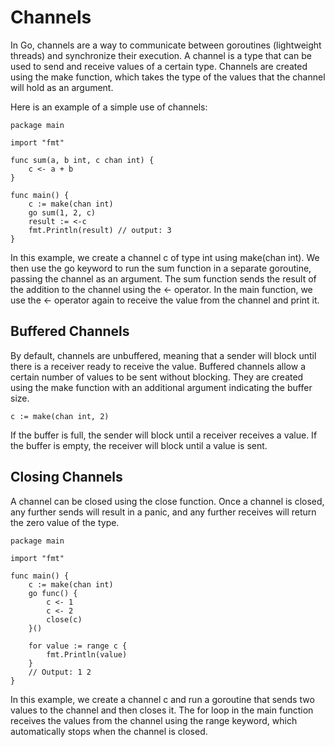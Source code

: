 # Channels
In Go, channels are a way to communicate between goroutines (lightweight threads) and synchronize their execution. A channel is a type that can be used to send and receive values of a certain type. Channels are created using the make function, which takes the type of the values that the channel will hold as an argument.

Here is an example of a simple use of channels:

```golang
package main

import "fmt"

func sum(a, b int, c chan int) {
    c <- a + b
}

func main() {
    c := make(chan int)
    go sum(1, 2, c)
    result := <-c
    fmt.Println(result) // output: 3
}
```
In this example, we create a channel c of type int using make(chan int). We then use the go keyword to run the sum function in a separate goroutine, passing the channel as an argument. The sum function sends the result of the addition to the channel using the <- operator. In the main function, we use the <- operator again to receive the value from the channel and print it.

## Buffered Channels
By default, channels are unbuffered, meaning that a sender will block until there is a receiver ready to receive the value. Buffered channels allow a certain number of values to be sent without blocking. They are created using the make function with an additional argument indicating the buffer size.

```golang
c := make(chan int, 2)
```
If the buffer is full, the sender will block until a receiver receives a value. If the buffer is empty, the receiver will block until a value is sent.

## Closing Channels
A channel can be closed using the close function. Once a channel is closed, any further sends will result in a panic, and any further receives will return the zero value of the type.

```golang
package main

import "fmt"

func main() {
    c := make(chan int)
    go func() {
        c <- 1
        c <- 2
        close(c)
    }()

    for value := range c {
        fmt.Println(value)
    }
    // Output: 1 2
}
```
In this example, we create a channel c and run a goroutine that sends two values to the channel and then closes it. The for loop in the main function receives the values from the channel using the range keyword, which automatically stops when the channel is closed.